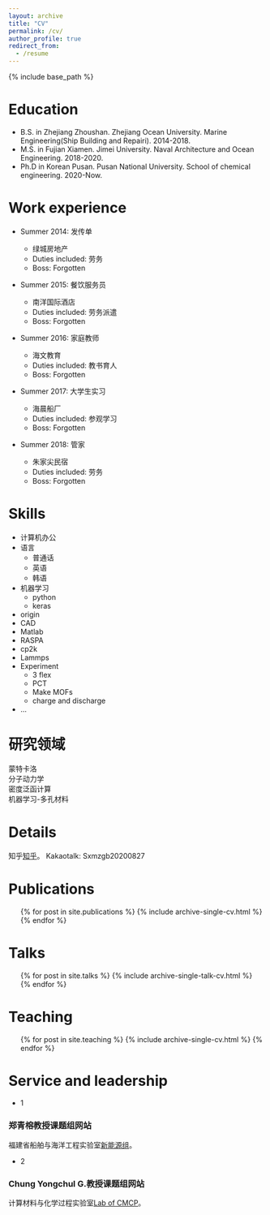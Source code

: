 ```yaml
---
layout: archive
title: "CV"
permalink: /cv/
author_profile: true
redirect_from:
  - /resume
---
```


{% include base_path %}

Education
======
* B.S. in Zhejiang Zhoushan. Zhejiang Ocean University. Marine Engineering(Ship Building and Repairi). 2014-2018.
* M.S. in Fujian Xiamen. Jimei University. Naval Architecture and Ocean Engineering. 2018-2020.
* Ph.D in Korean Pusan. Pusan National University. School of chemical engineering. 2020-Now.

Work experience
======
* Summer 2014: 发传单
  * 绿城房地产
  * Duties included: 劳务
  * Boss: Forgotten

* Summer 2015: 餐饮服务员
  * 南洋国际酒店
  * Duties included: 劳务派遣
  * Boss: Forgotten
  
* Summer 2016: 家庭教师
  * 海文教育
  * Duties included: 教书育人
  * Boss: Forgotten
 
* Summer 2017: 大学生实习
  * 海晨船厂
  * Duties included: 参观学习
  * Boss: Forgotten
  
* Summer 2018: 管家
  * 朱家尖民宿
  * Duties included: 劳务
  * Boss: Forgotten
  
Skills
======
* 计算机办公
* 语言
  * 普通话
  * 英语
  * 韩语
* 机器学习
  * python
  * keras
* origin
* CAD
* Matlab
* RASPA
* cp2k
* Lammps
* Experiment
  * 3 flex
  * PCT
  * Make MOFs
  * charge and discharge
* ...
         
研究领域     
======
 蒙特卡洛                  
 分子动力学                        
 密度泛函计算              
 机器学习-多孔材料                     
 
Details
======       
知乎[知乎](https://www.zhihu.com/people/mo-ran-hui-shou-16-68-98 "CV")。
Kakaotalk: Sxmzgb20200827        

Publications
======
  <ul>{% for post in site.publications %}
    {% include archive-single-cv.html %}
  {% endfor %}</ul>
  
Talks
======
  <ul>{% for post in site.talks %}
    {% include archive-single-talk-cv.html %}
  {% endfor %}</ul>
  
Teaching
======
  <ul>{% for post in site.teaching %}
    {% include archive-single-cv.html %}
  {% endfor %}</ul>
  
Service and leadership
======
* 1
### 郑青榕教授课题组网站             

福建省船舶与海洋工程实验室[新能源组](http://mei.jmu.edu.cn/info/1070/1126.htm "鄙人硕士就读的科研组")。        

* 2
### Chung Yongchul G.教授课题组网站           

计算材料与化学过程实验室[Lab of CMCP](https://cmcp-group.github.io/ "目前鄙人就读的科研组")。
